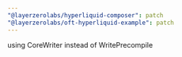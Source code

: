 ```yaml
---
"@layerzerolabs/hyperliquid-composer": patch
"@layerzerolabs/oft-hyperliquid-example": patch
---
```


using CoreWriter instead of WritePrecompile
